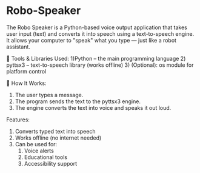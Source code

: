 # Robo-Speaker
The Robo Speaker is a Python-based voice output application that takes user input (text) and converts it into speech using a text-to-speech engine. It allows your computer to "speak" what you type — just like a robot assistant.

🔧 Tools & Libraries Used:
1)Python – the main programming language
2) pyttsx3 – text-to-speech library (works offline)
3) (Optional): os module for platform control

🧠 How It Works:
1) The user types a message.
2) The program sends the text to the pyttsx3 engine.
3) The engine converts the text into voice and speaks it out loud.

Features:
1. Converts typed text into speech
2. Works offline (no internet needed)
3. Can be used for:
    1. Voice alerts
    2. Educational tools
    3. Accessibility support
